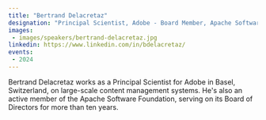 ```yaml
---
title: "Bertrand Delacretaz"
designation: "Principal Scientist, Adobe - Board Member, Apache Software Foundation"
images:
 - images/speakers/bertrand-delacretaz.jpg
linkedin: https://www.linkedin.com/in/bdelacretaz/
events:
 - 2024
---
```


Bertrand Delacretaz works as a Principal Scientist for Adobe in Basel, Switzerland, on large-scale content management systems. He's also an active member of the Apache Software Foundation, serving on its Board of Directors for more than ten years.